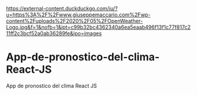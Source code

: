 https://external-content.duckduckgo.com/iu/?u=https%3A%2F%2Fwww.giuseppemaccario.com%2Fwp-content%2Fuploads%2F2020%2F05%2FOpenWeather-Logo.jpg&f=1&nofb=1&ipt=c99b32bc4362340a6ea5eaab496f13f1c77f817c211ff2c3bcf52a0ab36289fe&ipo=images

# App-de-pronostico-del-clima-React-JS
App de pronostico del clima React JS
